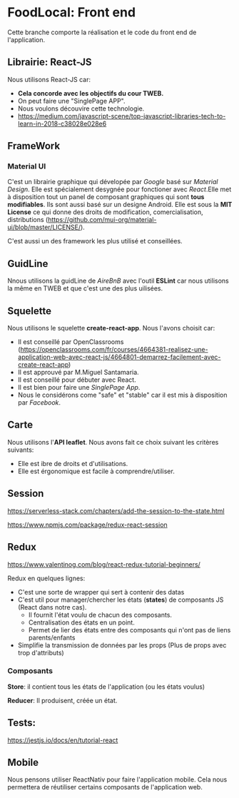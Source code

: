 # FoodLocal: Front end

Cette branche comporte la réalisation et le code du front end de l'application.

## Librairie: React-JS

Nous utilisons React-JS car:

- **Cela concorde avec les objectifs du cour TWEB.**
- On peut faire une "SinglePage APP".
- Nous voulons découvire cette technologie.
- https://medium.com/javascript-scene/top-javascript-libraries-tech-to-learn-in-2018-c38028e028e6

## FrameWork

### Material UI

C'est un librairie graphique qui dévelopée par *Google* basé sur *Material Design*. Elle est spécialement desygnée pour fonctioner avec *React*.Elle met à disposition tout un panel de composant graphiques qui sont **tous modifiables**. Ils sont aussi basé sur un designe Android.
Elle est sous la **MIT License** ce qui donne des droits de modification, comercialisation, distributions (https://github.com/mui-org/material-ui/blob/master/LICENSE/). 

C'est aussi un des framework les plus utilisé et conseillées.

## GuidLine

Nnous utilisons la guidLine de *AireBnB* avec l'outil **ESLint** car nous utilisons la même en TWEB et que c'est une des plus uilisées.

## Squelette

Nous utilisons le squelette **create-react-app**. 
Nous l'avons choisit car:

- Il est conseillé par OpenClassrooms (https://openclassrooms.com/fr/courses/4664381-realisez-une-application-web-avec-react-js/4664801-demarrez-facilement-avec-create-react-app)
- Il est approuvé par M.Miguel Santamaria.
- Il est conseillé pour débuter avec React.
- Il est bien pour faire une *SinglePage App*.
- Nous le considérons come "safe" et "stable" car il est mis à disposition par *Facebook*.

## Carte

Nous utilisons l'**API  leaflet**. Nous avons fait ce choix suivant les critères suivants:

- Elle est ibre de droits et d'utilisations. 
- Elle est érgonomique est facile à comprendre/utiliser.

## Session

https://serverless-stack.com/chapters/add-the-session-to-the-state.html

https://www.npmjs.com/package/redux-react-session

## Redux

https://www.valentinog.com/blog/react-redux-tutorial-beginners/

Redux en quelques lignes:

- C'est une sorte de wrapper qui sert à contenir des datas
- C'est util pour manager/chercher les états (**states**) de composants JS (React dans notre cas).
  - Il fournit l'état voulu de chacun des composants.
  - Centralisation des états en un point.
  - Permet de lier des états entre des composants qui n'ont pas de liens parents/enfants
- Simplifie la transmission de données par les props (Plus de props avec trop d'attributs)



### Composants

**Store**: il contient tous les états de l'application (ou les états voulus)

**Reducer**: Il produisent, créée un état.

## Tests:

https://jestjs.io/docs/en/tutorial-react

## Mobile

Nous pensons utiliser ReactNativ pour faire l'application mobile. Cela nous permettera de réutiliser certains composants de l'application web.	